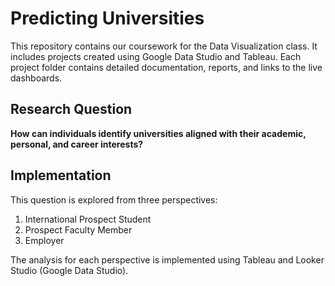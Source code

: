 # Predicting Universities

This repository contains our coursework for the Data Visualization class. It includes projects created using Google Data Studio and Tableau. Each project folder contains detailed documentation, reports, and links to the live dashboards.

## Research Question

**How can individuals identify universities aligned with their academic, personal, and career interests?**

## Implementation

This question is explored from three perspectives:
1. International Prospect Student
2. Prospect Faculty Member
3. Employer

The analysis for each perspective is implemented using Tableau and Looker Studio (Google Data Studio).
